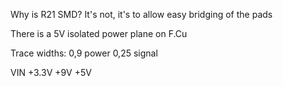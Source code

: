 Why is R21 SMD? It's not, it's to allow easy bridging of the pads

There is a 5V isolated power plane on F.Cu

Trace widths:
0,9 power
0,25 signal

VIN
+3.3V
+9V
+5V